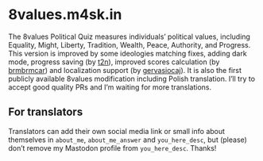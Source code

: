 # 8values.m4sk.in
The 8values Political Quiz measures individuals’ political values, including Equality, Might, Liberty, Tradition, Wealth, Peace, Authority, and Progress. This version is improved by some ideologies matching fixes, adding dark mode, progress saving (by [t2n](https://github.com/t2n)), improved scores calculation (by [brmbrmcar](https://github.com/brmbrmcar)) and localization support (by [gervasiocaj](https://github.com/gervasiocaj)). It is also the first publicly available 8values modification including Polish translation. I’ll try to accept good quality PRs and I’m waiting for more translations.

## For translators
Translators can add their own social media link or small info about themselves in `about_me`, `about_me_answer` and `you_here_desc`, but (please) don’t remove my Mastodon profile from `you_here_desc`. Thanks!